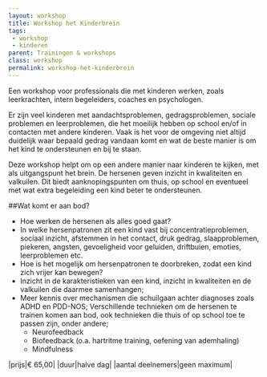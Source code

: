 ```yaml
---
layout: workshop
title: Workshop het Kinderbrein
tags:
 - workshop
 - kinderen
parent: Trainingen & workshops
class: workshop
permalink: workshop-het-kinderbrein
---
```

Een workshop voor professionals die met kinderen werken, zoals leerkrachten, intern begeleiders, coaches en psychologen.

Er zijn veel kinderen met aandachtsproblemen, gedragsproblemen, sociale problemen en leerproblemen, die het moeilijk hebben op school en/of in contacten met andere kinderen. Vaak is het voor de omgeving niet altijd duidelijk waar bepaald gedrag vandaan komt en wat de beste manier is om het kind te ondersteunen en bij te staan.

Deze workshop helpt om op een andere manier naar kinderen te kijken, met als uitgangspunt het brein. De hersenen geven inzicht in kwaliteiten en valkuilen. Dit biedt aanknopingspunten om thuis, op school en eventueel met wat extra begeleiding een kind beter te ondersteunen.

##Wat komt er aan bod?

* Hoe werken de hersenen als alles goed gaat?
* In welke hersenpatronen zit een kind vast bij concentratieproblemen, sociaal inzicht, afstemmen in het contact, druk gedrag, slaapproblemen, piekeren, angsten, gevoeligheid voor geluiden, driftbuien, emoties, leerproblemen etc.
* Hoe is het mogelijk om hersenpatronen te doorbreken, zodat een kind zich vrijer kan bewegen?
* Inzicht in de karakteristieken van een kind, inzicht in kwaliteiten en de valkuilen die daarmee samenhangen;
* Meer kennis over mechanismen die schuilgaan achter diagnoses zoals ADHD en PDD-NOS;
Verschillende technieken om de hersenen te trainen komen aan bod, ook technieken die thuis of op school toe te passen zijn, onder andere;
    * Neurofeedback
    * Biofeedback (o.a. hartritme training, oefening van ademhaling)
    * Mindfulness

|prijs|€ 65,00|
|duur|halve dag|
|aantal deelnemers|geen maximum|